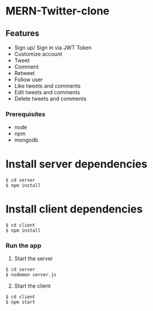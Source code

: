 # MERN-Twitter-clone

## Features

- Sign up/ Sign in via JWT Token
- Customize account
- Tweet
- Comment
- Retweet
- Follow user
- Like tweets and comments
- Edit tweets and comments
- Delete tweets and comments

### Prerequisites

- node
- npm
- mongodb

# Install server dependencies

```
$ cd server
$ npm install
```

# Install client dependencies

```
$ cd client
$ npm install
```

### Run the app

1. Start the server

```
$ cd server
$ nodemon server.js
```

2. Start the client

```
$ cd client
$ npm start
```
